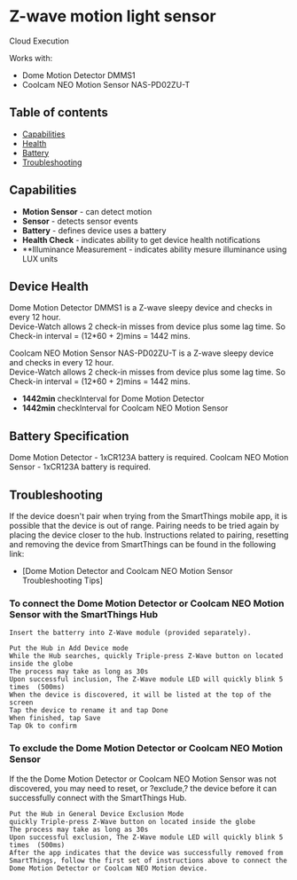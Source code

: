 # Z-wave motion light sensor

Cloud Execution

Works with: 

* Dome Motion Detector DMMS1
* Coolcam NEO Motion Sensor NAS-PD02ZU-T

## Table of contents

* [Capabilities](#capabilities)
* [Health](#device-health)
* [Battery](#battery-specification)
* [Troubleshooting](#troubleshooting)

## Capabilities
      
* **Motion Sensor** - can detect motion
* **Sensor** - detects sensor events
* **Battery** - defines device uses a battery
* **Health Check** - indicates ability to get device health notifications
* **Illuminance Measurement - indicates ability mesure illuminance using LUX units 

## Device Health

Dome Motion Detector DMMS1 is a Z-wave sleepy device and checks in every 12 hour.   
Device-Watch allows 2 check-in misses from device plus some lag time. So Check-in interval = (12*60 + 2)mins = 1442 mins.


Coolcam NEO Motion Sensor NAS-PD02ZU-T is a Z-wave sleepy device and checks in every 12 hour.   
Device-Watch allows 2 check-in misses from device plus some lag time. So Check-in interval = (12*60 + 2)mins = 1442 mins.

* __1442min__ checkInterval for Dome Motion Detector
* __1442min__ checkInterval for Coolcam NEO Motion Sensor

## Battery Specification

Dome Motion Detector - 1xCR123A battery is required.
Coolcam NEO Motion Sensor - 1xCR123A battery is required.
## Troubleshooting

If the device doesn't pair when trying from the SmartThings mobile app, it is possible that the device is out of range.
Pairing needs to be tried again by placing the device closer to the hub.
Instructions related to pairing, resetting and removing the device from SmartThings can be found in the following link:
* [Dome Motion Detector and Coolcam NEO Motion Sensor Troubleshooting Tips]
### To connect the Dome Motion Detector or Coolcam NEO Motion Sensor with the SmartThings Hub
```
Insert the batterry into Z-Wave module (provided separately).

Put the Hub in Add Device mode
While the Hub searches, quickly Triple-press Z-Wave button on located inside the globe
The process may take as long as 30s
Upon successful inclusion, The Z-Wave module LED will quickly blink 5 times  (500ms)
When the device is discovered, it will be listed at the top of the screen
Tap the device to rename it and tap Done
When finished, tap Save
Tap Ok to confirm
```
### To exclude the Dome Motion Detector or Coolcam NEO Motion Sensor
If the the Dome Motion Detector or Coolcam NEO Motion Sensor was not discovered, you may need to reset, or ?exclude,? the device before it can successfully connect with the SmartThings Hub.
```
Put the Hub in General Device Exclusion Mode
quickly Triple-press Z-Wave button on located inside the globe
The process may take as long as 30s
Upon successful exclusion, The Z-Wave module LED will quickly blink 5 times  (500ms)
After the app indicates that the device was successfully removed from SmartThings, follow the first set of instructions above to connect the Dome Motion Detector or Coolcam NEO Motion device.
```
 